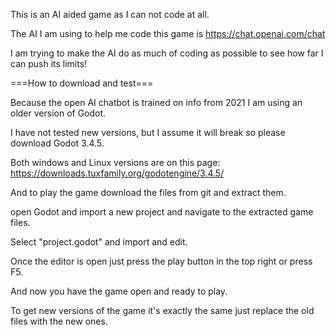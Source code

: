 This is an AI aided game as I can not code at all.

The AI I am using to help me code this game is https://chat.openai.com/chat

I am trying to make the AI do as much of coding as possible to see how far I can push its limits!

===How to download and test===

Because the open AI chatbot is trained on info from 2021 I am using an older version of Godot.

I have not tested new versions, but I assume it will break so please download Godot 3.4.5.

Both windows and Linux versions are on this page: https://downloads.tuxfamily.org/godotengine/3.4.5/

And to play the game download the files from git and extract them.

open Godot and import a new project and navigate to the extracted game files.

Select "project.godot" and import and edit.

Once the editor is open just press the play button in the top right or press F5.

And now you have the game open and ready to play.

To get new versions of the game it's exactly the same just replace the old files with the new ones.
